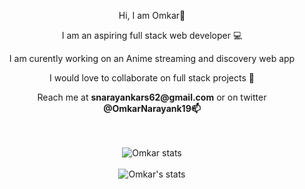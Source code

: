 <div align="center">
   <p>Hi, I am Omkar👋</p>
   <p>I am an aspiring full stack web developer 💻</p>
   <p>I am curently working on an Anime streaming and discovery web app</p>
   <p>I would love to collaborate on full stack projects 👯</p>
   <p>Reach me at <b>snarayankars62@gmail.com</b> or on twitter <b>@OmkarNarayank19📫</b></p>
</div>
<br />
<br />



<!-- <div align="center">
  <img src="https://github-readme-stats.vercel.app/api/wakatime?username=largonarco&theme=midnight-purple" alt="Omkar's Wakatime stats"/>
</div>
<br />  -->

<div align="center">
  <img src="https://github-readme-stats.vercel.app/api/top-langs/?username=largonarco&layout=compact&theme=midnight-purple" alt="Omkar stats"/>
</div>
<br />

<div align="center">
   <img src="https://github-readme-stats.vercel.app/api?username=largonarco&show_icons=true&theme=midnight-purple&hide_rank=true" alt="Omkar's stats"/>
</div>








